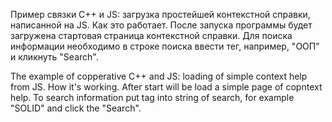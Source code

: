 Пример связки C++ и JS: загрузка простейшей контекстной справки, написанной на JS.
Как это работает.
После запуска программы будет загружена стартовая страница контекстной справки.
Для поиска информации необходимо в строке поиска ввести тег, например, "ООП" и кликнуть "Search".

The example of copperative C++ and JS: loading of simple context help from JS.
How it's working.
After start will be load a simple page of copntext help.
To search information put tag into string of search, for example "SOLID" and click the "Search".